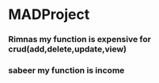 # MADProject

### Rimnas my function is expensive for crud(add,delete,update,view)


### sabeer my function is income



